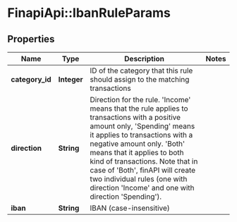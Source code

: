 # FinapiApi::IbanRuleParams

## Properties
Name | Type | Description | Notes
------------ | ------------- | ------------- | -------------
**category_id** | **Integer** | ID of the category that this rule should assign to the matching transactions | 
**direction** | **String** | Direction for the rule. &#39;Income&#39; means that the rule applies to transactions with a positive amount only, &#39;Spending&#39; means it applies to transactions with a negative amount only. &#39;Both&#39; means that it applies to both kind of transactions. Note that in case of &#39;Both&#39;, finAPI will create two individual rules (one with direction &#39;Income&#39; and one with direction &#39;Spending&#39;). | 
**iban** | **String** | IBAN (case-insensitive) | 


